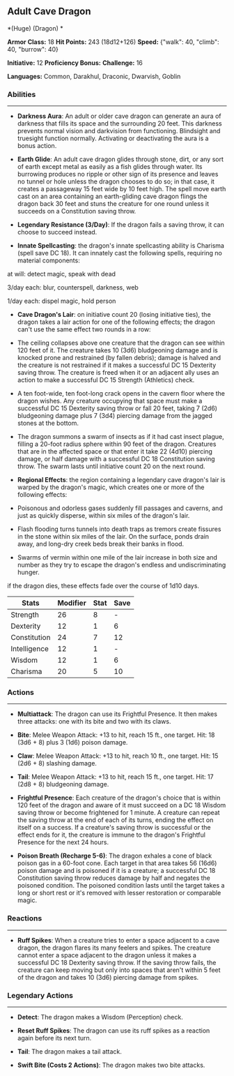 ## Adult Cave Dragon
*(Huge) (Dragon) *

**Armor Class:** 18
**Hit Points:** 243 (18d12+126)
**Speed:** {"walk": 40, "climb": 40, "burrow": 40}

**Initiative:** 12
**Proficiency Bonus:**
**Challenge:** 16

**Languages:** Common, Darakhul, Draconic, Dwarvish, Goblin

### Abilities
 --- 
- **Darkness Aura**: An adult or older cave dragon can generate an aura of darkness that fills its space and the surrounding 20 feet. This darkness prevents normal vision and darkvision from functioning. Blindsight and truesight function normally. Activating or deactivating the aura is a bonus action.

- **Earth Glide**: An adult cave dragon glides through stone, dirt, or any sort of earth except metal as easily as a fish glides through water. Its burrowing produces no ripple or other sign of its presence and leaves no tunnel or hole unless the dragon chooses to do so; in that case, it creates a passageway 15 feet wide by 10 feet high. The spell move earth cast on an area containing an earth-gliding cave dragon flings the dragon back 30 feet and stuns the creature for one round unless it succeeds on a Constitution saving throw.

- **Legendary Resistance (3/Day)**: If the dragon fails a saving throw, it can choose to succeed instead.

- **Innate Spellcasting**: the dragon's innate spellcasting ability is Charisma (spell save DC 18). It can innately cast the following spells, requiring no material components:

at will: detect magic, speak with dead

3/day each: blur, counterspell, darkness, web

1/day each: dispel magic, hold person

- **Cave Dragon's Lair**: on initiative count 20 (losing initiative ties), the dragon takes a lair action for one of the following effects; the dragon can't use the same effect two rounds in a row:

- The ceiling collapses above one creature that the dragon can see within 120 feet of it. The creature takes 10 (3d6) bludgeoning damage and is knocked prone and restrained (by fallen debris); damage is halved and the creature is not restrained if it makes a successful DC 15 Dexterity saving throw. The creature is freed when it or an adjacent ally uses an action to make a successful DC 15 Strength (Athletics) check.

- A ten foot-wide, ten foot-long crack opens in the cavern floor where the dragon wishes. Any creature occupying that space must make a successful DC 15 Dexterity saving throw or fall 20 feet, taking 7 (2d6) bludgeoning damage plus 7 (3d4) piercing damage from the jagged stones at the bottom.

- The dragon summons a swarm of insects as if it had cast insect plague, filling a 20-foot radius sphere within 90 feet of the dragon. Creatures that are in the affected space or that enter it take 22 (4d10) piercing damage, or half damage with a successful DC 18 Constitution saving throw. The swarm lasts until initiative count 20 on the next round.

- **Regional Effects**: the region containing a legendary cave dragon's lair is warped by the dragon's magic, which creates one or more of the following effects:

- Poisonous and odorless gases suddenly fill passages and caverns, and just as quickly disperse, within six miles of the dragon's lair.

- Flash flooding turns tunnels into death traps as tremors create fissures in the stone within six miles of the lair. On the surface, ponds drain away, and long-dry creek beds break their banks in flood.

- Swarms of vermin within one mile of the lair increase in both size and number as they try to escape the dragon's endless and undiscriminating hunger.

if the dragon dies, these effects fade over the course of 1d10 days.



| Stats | Modifier | Stat | Save
| ---- | ---- | ---- | ---- |
| Strength | 26 | 8 | - |
| Dexterity | 12 | 1 | 6 |
| Constitution | 24 | 7 | 12 |
| Intelligence | 12 | 1 | - |
| Wisdom | 12 | 1 | 6 |
| Charisma | 20 | 5 | 10 |

### Actions
 --- 
- **Multiattack**: The dragon can use its Frightful Presence. It then makes three attacks: one with its bite and two with its claws.

- **Bite**: Melee Weapon Attack: +13 to hit, reach 15 ft., one target. Hit: 18 (3d6 + 8) plus 3 (1d6) poison damage.

- **Claw**: Melee Weapon Attack: +13 to hit, reach 10 ft., one target. Hit: 15 (2d6 + 8) slashing damage.

- **Tail**: Melee Weapon Attack: +13 to hit, reach 15 ft., one target. Hit: 17 (2d8 + 8) bludgeoning damage.

- **Frightful Presence**: Each creature of the dragon's choice that is within 120 feet of the dragon and aware of it must succeed on a DC 18 Wisdom saving throw or become frightened for 1 minute. A creature can repeat the saving throw at the end of each of its turns, ending the effect on itself on a success. If a creature's saving throw is successful or the effect ends for it, the creature is immune to the dragon's Frightful Presence for the next 24 hours.

- **Poison Breath (Recharge 5-6)**: The dragon exhales a cone of black poison gas in a 60-foot cone. Each target in that area takes 56 (16d6) poison damage and is poisoned if it is a creature; a successful DC 18 Constitution saving throw reduces damage by half and negates the poisoned condition. The poisoned condition lasts until the target takes a long or short rest or it's removed with lesser restoration or comparable magic.

### Reactions
 --- 
- **Ruff Spikes**: When a creature tries to enter a space adjacent to a cave dragon, the dragon flares its many feelers and spikes. The creature cannot enter a space adjacent to the dragon unless it makes a successful DC 18 Dexterity saving throw. If the saving throw fails, the creature can keep moving but only into spaces that aren't within 5 feet of the dragon and takes 10 (3d6) piercing damage from spikes.

### Legendary Actions
 --- 
- **Detect**: The dragon makes a Wisdom (Perception) check.

- **Reset Ruff Spikes**: The dragon can use its ruff spikes as a reaction again before its next turn.

- **Tail**: The dragon makes a tail attack.

- **Swift Bite (Costs 2 Actions)**: The dragon makes two bite attacks.

